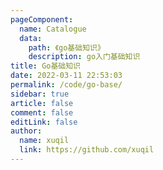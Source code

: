 ```yaml
---
pageComponent: 
  name: Catalogue
  data: 
    path: 《go基础知识》
    description: go入门基础知识
title: Go基础知识
date: 2022-03-11 22:53:03
permalink: /code/go-base/
sidebar: true
article: false
comment: false
editLink: false
author: 
  name: xuqil
  link: https://github.com/xuqil
---
```

